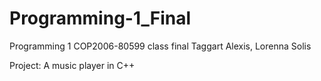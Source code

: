 # Programming-1_Final
Programming 1 COP2006-80599 class final
Taggart Alexis, Lorenna Solis

Project: A music player in C++
